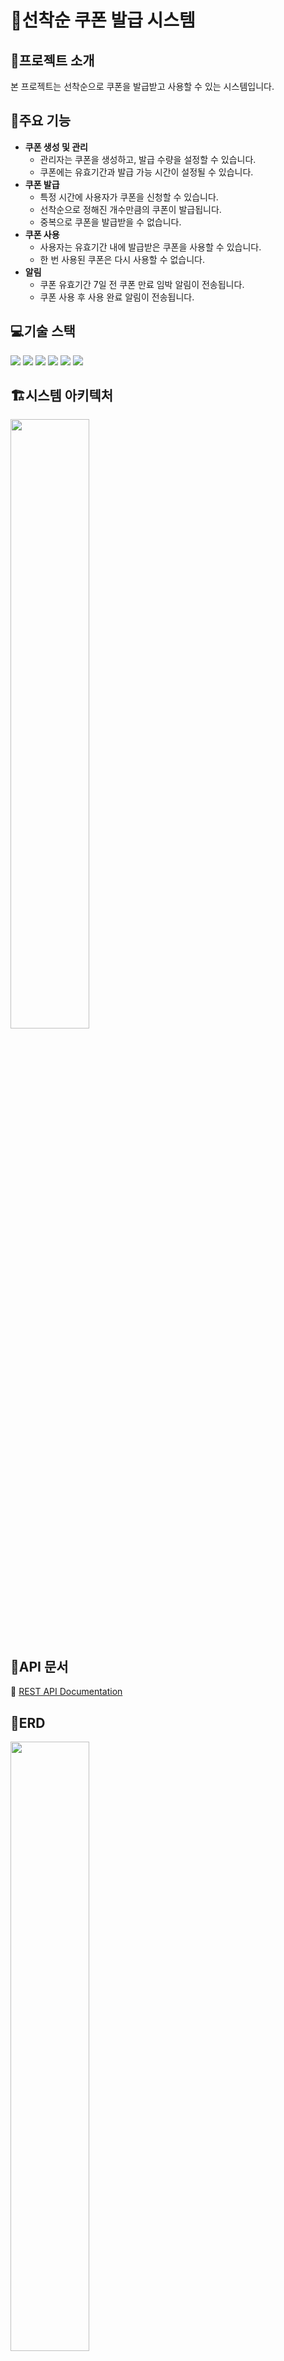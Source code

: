 # 🏃선착순 쿠폰 발급 시스템

## 📌프로젝트 소개

본 프로젝트는 선착순으로 쿠폰을 발급받고 사용할 수 있는 시스템입니다.

## 📌주요 기능

- **쿠폰 생성 및 관리**
    - 관리자는 쿠폰을 생성하고, 발급 수량을 설정할 수 있습니다.
    - 쿠폰에는 유효기간과 발급 가능 시간이 설정될 수 있습니다.
- **쿠폰 발급**
    - 특정 시간에 사용자가 쿠폰을 신청할 수 있습니다.
    - 선착순으로 정해진 개수만큼의 쿠폰이 발급됩니다.
    - 중복으로 쿠폰을 발급받을 수 없습니다.
- **쿠폰 사용**
    - 사용자는 유효기간 내에 발급받은 쿠폰을 사용할 수 있습니다.
    - 한 번 사용된 쿠폰은 다시 사용할 수 없습니다.
- **알림**
  - 쿠폰 유효기간 7일 전 쿠폰 만료 임박 알림이 전송됩니다.
  - 쿠폰 사용 후 사용 완료 알림이 전송됩니다.

## 💻기술 스택

<p>
  <!-- Java -->
  <img src="https://img.shields.io/badge/Java-ED8B00?style=for-the-badge&logo=openjdk&logoColor=white" />
  <!-- Spring -->
  <img src="https://img.shields.io/badge/Spring Boot-6DB33F?style=for-the-badge&logo=spring-boot&logoColor=white" />
  <!-- MySQL -->
  <img src="https://img.shields.io/badge/MySQL-005C84?style=for-the-badge&logo=mysql&logoColor=white" />
  <!-- Redis -->
  <img src="https://img.shields.io/badge/redis-%23DD0031.svg?&style=for-the-badge&logo=redis&logoColor=white" />
  <!-- Apache Kafka -->
  <img src="https://img.shields.io/badge/kafka-232F3E?style=for-the-badge&logo=apache-kafka&logoColor=white" />
  <!-- Docker -->
  <img src="https://img.shields.io/badge/docker-%230db7ed.svg?style=for-the-badge&logo=docker&logoColor=white" />
</p>

## 🏗️시스템 아키텍처

<img src="https://github.com/user-attachments/assets/42416148-0def-4d55-9f21-b501eeeba2ff" width="50%" height="50%" />

## 📃API 문서
🔗 [REST API Documentation](https://wda067.github.io/first-coupon/)

## 📅ERD

<img src="https://github.com/user-attachments/assets/cf557a0a-d7fb-42a0-9bd9-adc1b8272004" width="50%" height="50%" />

- **coupon**: 쿠폰의 기본 정보와 생성 시 정의되는 속성을 저장합니다.
- **issued_coupon**: 사용자에게 발급된 개별 쿠폰의 상태와 정보를 저장합니다.

## 🔫트러블슈팅

### 1. 쿠폰 발급 동시성 문제
- 문제: 다수의 사용자가 동시에 쿠폰을 신청할 때, 동시성 문제가 발생함.
- 해결: 🔗 [동시성 제어 및 성능 개선 (feat. Redis, Kafka)](https://velog.io/@wda067/%EC%84%A0%EC%B0%A9%EC%88%9C-%EC%BF%A0%ED%8F%B0-%EB%B0%9C%EA%B8%89-%ED%94%84%EB%A1%9C%EC%A0%9D%ED%8A%B8)

### 2. 독립적인 테스트 환경
- 문제: 개발 환경에서 Redis와 Kafka의 외부 의존성으로 인해 독립적인 단위 테스트가 어려움.
- 해결: 🔗 [Testcontainers로 테스트 환경 구축](https://velog.io/@wda067/Docker-Testcontainers%EB%A1%9C-%ED%85%8C%EC%8A%A4%ED%8A%B8-%ED%99%98%EA%B2%BD-%EA%B5%AC%EC%B6%95%ED%95%98%EA%B8%B0)
